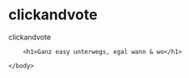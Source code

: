 # clickandvote
 clickandvote

<!DOCTYPE html>
<html>
    <head>
        <title>click&vote</title>
    </head>
    <body>

        <h1>Ganz easy unterwegs, egal wann & wo</h1>
        
    </body>
</html>